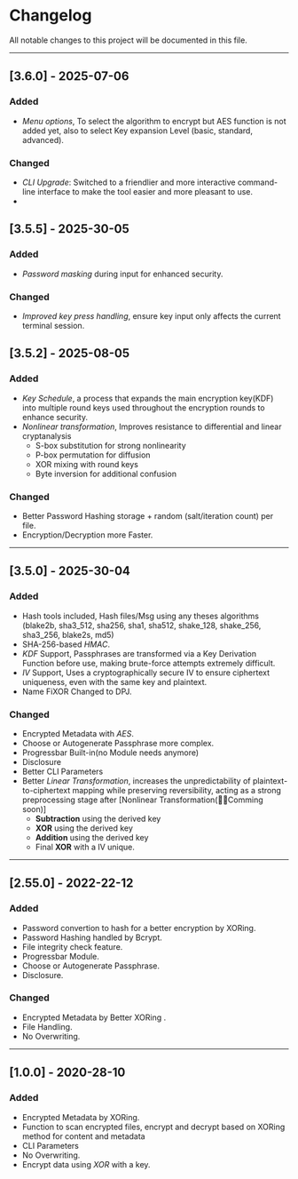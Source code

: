 # Changelog

All notable changes to this project will be documented in this file.

---
## [3.6.0] - 2025-07-06
### Added
- *Menu options*, To select the algorithm to encrypt but AES function is not added yet, also to select Key expansion Level (basic, standard, advanced).
### Changed
- *CLI Upgrade*: Switched to a friendlier and more interactive command-line interface to make the tool easier and more pleasant to use.
- 
## [3.5.5] - 2025-30-05
### Added
- *Password masking* during input for enhanced security.
### Changed
- *Improved key press handling*, ensure key input only affects the current terminal session.


## [3.5.2] - 2025-08-05
### Added
- *Key Schedule*, a process that expands the main encryption key(KDF) into multiple round keys used throughout the encryption rounds to enhance security. 
- *Nonlinear transformation*, Improves resistance to differential and linear cryptanalysis
  - S-box substitution for strong nonlinearity
  - P-box permutation for diffusion
  - XOR mixing with round keys
  - Byte inversion for additional confusion
### Changed
- Better Password Hashing storage + random (salt/iteration count) per file.
- Encryption/Decryption more Faster.

---

## [3.5.0] - 2025-30-04
### Added
- Hash tools included, Hash files/Msg using any theses algorithms (blake2b, sha3_512, sha256, sha1, sha512, shake_128, shake_256, sha3_256, blake2s, md5)
- SHA-256-based *HMAC*.
- *KDF* Support, Passphrases are transformed via a Key Derivation Function before use, making brute-force attempts extremely difficult.
- *IV* Support, Uses a cryptographically secure IV to ensure ciphertext uniqueness, even with the same key and plaintext.
- Name FiXOR Changed to DPJ.
### Changed
- Encrypted Metadata with *AES*.
- Choose or Autogenerate Passphrase more complex.
- Progressbar Built-in(no Module needs anymore)
- Disclosure
- Better CLI Parameters
- Better *Linear Transformation*, increases the unpredictability of plaintext-to-ciphertext mapping while preserving reversibility, acting as a strong  preprocessing stage after [Nonlinear Transformation(🔧🧪Comming soon)]
  - **Subtraction** using the derived key
  - **XOR** using the derived key
  - **Addition** using the derived key
  - Final **XOR** with a IV unique.
---

## [2.55.0] - 2022-22-12
### Added
- Password convertion to hash for a better encryption by XORing.
- Password Hashing handled by Bcrypt.
- File integrity check feature.
- Progressbar Module.
- Choose or Autogenerate Passphrase.
- Disclosure.
### Changed
- Encrypted Metadata by Better XORing .
- File Handling.
- No Overwriting.
---

## [1.0.0] - 2020-28-10
### Added
- Encrypted Metadata by XORing.
- Function to scan encrypted files, encrypt and decrypt based on XORing method for content and metadata
- CLI Parameters 
- No Overwriting.
- Encrypt data using *XOR* with a key.